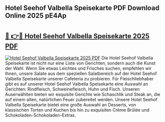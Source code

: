 ## Hotel Seehof Valbella Speisekarte PDF Download Online 2025 pE4Ap

# <h2><a href="http://gcbdhy.nevu.top/?p=Hotel+Seehof+Valbella+Speisekarte">🔗 👉🔴 Hotel Seehof Valbella Speisekarte 2025 PDF</a></h2>

[![Hotel Seehof Valbella Speisekarte 2025 PDF](https://i.imgur.com/dBaPXMq.png)](http://gcbdhy.nevu.top/?p=Hotel+Seehof+Valbella+Speisekarte)
Die Hotel Seehof Valbella Speisekarte ist nicht nur eine Liste von Gerichten, sondern auch die Kunst der Wahl. Wenn Sie etwas Leichtes und Frisches suchen, empfehlen wir Ihnen, unsere Salate aus dem speziellen Salatbereich auf der Hotel Seehof Valbella Speisekarte unserer Cafeteria zu probieren. Für Fleischliebhaber gibt es auf unserer Hotel Seehof Valbella Speisekarte eine Auswahl an Gerichten: Rindfleisch, Schweinefleisch, Huhn und Fisch. Unseren Auserwählten bieten wir exquisite Gerichte wie Schaschlik und Steak an, die auf einem alten, natürlichen Feuer zubereitet werden. Unsere Hotel Seehof Valbella Speisekarte bietet eine große Auswahl an Desserts, von klassischen Torten und Kuchen bis hin zu exquisiten Crème Brûlée und Schokoladen-Schokoladen-Extras.
